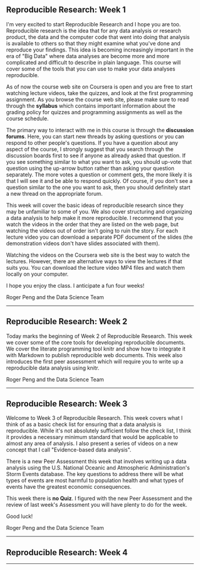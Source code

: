 ## Reproducible Research: Week 1

I'm very excited to start Reproducible Research and I hope you are too. Reproducible research is the idea that for any data analysis or research product, the data and the computer code that went into doing that analysis is available to others so that they might examine what you've done and reproduce your findings. This idea is becoming increasingly important in the era of "Big Data" where data analyses are become more and more complicated and difficult to describe in plain language. This course will cover some of the tools that you can use to make your data analyses reproducible.

As of now the course web site on Coursera is open and you are free to start watching lecture videos, take the quizzes, and look at the first programming assignment. As you browse the course web site, please make sure to read through the <b>syllabus</b> which contains important information about the grading policy for quizzes and programming assignments as well as the course schedule.

The primary way to interact with me in this course is through the <b>discussion forums</b>. Here, you can start new threads by asking questions or you can respond to other people's questions. If you have a question about any aspect of the course, I strongly suggest that you search through the discussion boards first to see if anyone as already asked that question. If you see something similar to what you want to ask, you should up-vote that question using the up-arrow button rather than asking your question separately. The more votes a question or comment gets, the more likely it is that I will see it and be able to respond quickly. Of course, if you don't see a question similar to the one you want to ask, then you should definitely start a new thread on the appropriate forum.

This week will cover the basic ideas of reproducible research since they may be unfamiliar to some of you. We also cover structuring and organizing a data analysis to help make it more reproducible. I recommend that you watch the videos in the order that they are listed on the web page, but watching the videos out of order isn't going to ruin the story. For each lecture video you can download a separate PDF document of the slides (the demonstration videos don't have slides associated with them).

Watching the videos on the Coursera web site is the best way to watch the lectures. However, there are alternative ways to view the lectures if that suits you. You can download the lecture video MP4 files and watch them locally on your computer.

I hope you enjoy the class. I anticipate a fun four weeks!

Roger Peng and the Data Science Team

---

## Reproducible Research: Week 2

Today marks the beginning of Week 2 of Reproducible Research. This week we cover some of the core tools for developing reproducible documents. We cover the literate programming tool knitr and show how to integrate it with Markdown to publish reproducible web documents. This week also introduces the first peer assessment which will require you to write up a reproducible data analysis using knitr.

Roger Peng and the Data Science Team

---

## Reproducible Research: Week 3

Welcome to Week 3 of Reproducible Research. This week covers what I think of as a basic check list for ensuring that a data analysis is reproducible. While it's not absolutely sufficient follow the check list, I think it provides a necessary minimum standard that would be applicable to almost any area of analysis. I also present a series of videos on a new concept that I call "Evidence-based data analysis". 

There is a new Peer Assessment this week that involves writing up a data analysis using the U.S. National Oceanic and Atmospheric Administration's Storm Events database. The key questions to address there will be what types of events are most harmful to population health and what types of events have the greatest economic consequences.

This week there is <b>no Quiz</b>. I figured with the new Peer Assessment and the review of last week's Assessment you will have plenty to do for the week.

Good luck!

Roger Peng and the Data Science Team


---

## Reproducible Research: Week 4


---
